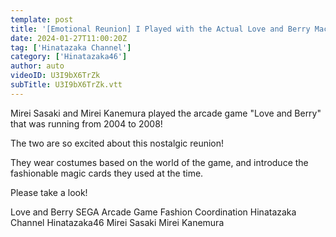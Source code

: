 ```yaml
---
template: post
title: '[Emotional Reunion] I Played with the Actual Love and Berry Machine for the First Time in 16 Years!'
date: 2024-01-27T11:00:20Z
tag: ['Hinatazaka Channel']
category: ['Hinatazaka46']
author: auto 
videoID: U3I9bX6TrZk
subTitle: U3I9bX6TrZk.vtt
---
```

Mirei Sasaki and Mirei Kanemura played the arcade game "Love and Berry" that was running from 2004 to 2008!

The two are so excited about this nostalgic reunion!

They wear costumes based on the world of the game, and introduce the fashionable magic cards they used at the time.

Please take a look!

Love and Berry SEGA Arcade Game Fashion Coordination Hinatazaka Channel Hinatazaka46 Mirei Sasaki Mirei Kanemura